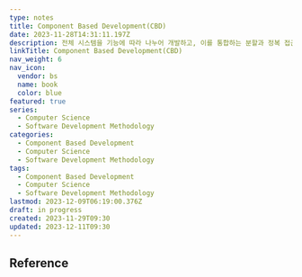 ```yaml
---
type: notes
title: Component Based Development(CBD)
date: 2023-11-28T14:31:11.197Z
description: 전체 시스템을 기능에 따라 나누어 개발하고, 이를 통합하는 분할과 정복 접근 방식의 방법론
linkTitle: Component Based Development(CBD)
nav_weight: 6
nav_icon:
  vendor: bs
  name: book
  color: blue
featured: true
series:
  - Computer Science
  - Software Development Methodology
categories:
  - Component Based Development
  - Computer Science
  - Software Development Methodology
tags:
  - Component Based Development
  - Computer Science
  - Software Development Methodology
lastmod: 2023-12-09T06:19:00.376Z
draft: in progress
created: 2023-11-29T09:30
updated: 2023-12-11T09:30
---
```


## Reference
